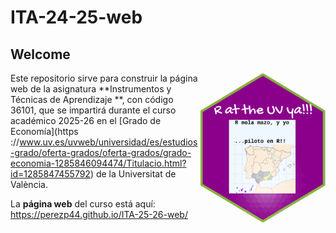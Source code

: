 
# ITA-24-25-web

<!-- README.md is generated from README.Rmd. Please edit that file -->

<!-- badges: start -->

<!-- badges: end -->



## Welcome

<img src="imagenes/mola-mazo.png" align="right" width="200" height="240"/>

Este repositorio sirve para construir la página web de la asignatura 
**Instrumentos y Técnicas de Aprendizaje **, con código 36101, que se impartirá durante el curso académico 2025-26 
en el [Grado de Economía](https ://www.uv.es/uvweb/universidad/es/estudios-grado/oferta-grados/oferta-grados/grado-economia-1285846094474/Titulacio.html?id=1285847455792) 
de la Universitat de València.



La **página web** del curso está aquí: <https://perezp44.github.io/ITA-25-26-web/>
